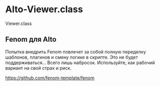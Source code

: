 # Alto-Viewer.class
Viewer.class

## Fenom для Alto
Попытка внедрить Fenom повлечет за собой полную переделку шаблонов, плагинов и смену логике в скрипте.
Это не будет поддерживаться... Всего лишь набросок.
Используйте, как рабочий вариант на свой страх и риск.

https://github.com/fenom-template/fenom

